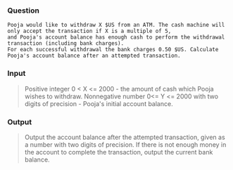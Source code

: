 ### Question

    Pooja would like to withdraw X $US from an ATM. The cash machine will only accept the transaction if X is a multiple of 5, 
    and Pooja's account balance has enough cash to perform the withdrawal transaction (including bank charges). 
    For each successful withdrawal the bank charges 0.50 $US. Calculate Pooja's account balance after an attempted transaction.


### Input
> Positive integer 0 < X <= 2000 - the amount of cash which Pooja wishes to withdraw.
Nonnegative number 0<= Y <= 2000 with two digits of precision - Pooja's initial account balance.

### Output
> Output the account balance after the attempted transaction, given as a number with two digits of precision. If there is not enough money in the account to complete the transaction, output the current bank balance.